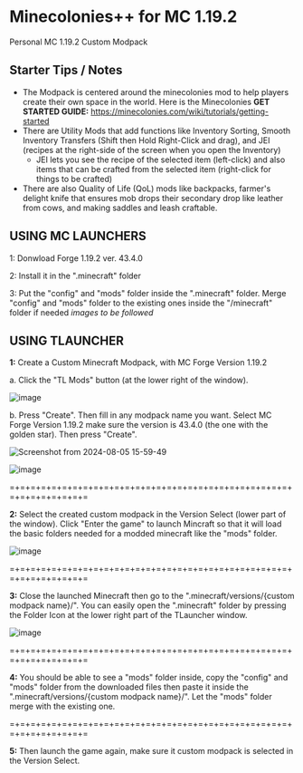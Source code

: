 # Minecolonies++ for MC 1.19.2
Personal MC 1.19.2 Custom Modpack
## Starter Tips / Notes
* The Modpack is centered around the minecolonies mod to help players create their own space in the world. Here is the Minecolonies **GET STARTED GUIDE:** https://minecolonies.com/wiki/tutorials/getting-started
* There are Utility Mods that add functions like Inventory Sorting, Smooth Inventory Transfers (Shift then Hold Right-Click and drag), and JEI (recipes at the right-side of the screen when you open the Inventory)
  * JEI lets you see the recipe of the selected item (left-click) and also items that can be crafted from the selected item (right-click for things to be crafted)
* There are also Quality of Life (QoL) mods like backpacks, farmer's delight knife that ensures mob drops their secondary drop like leather from cows, and making saddles and leash craftable.

## USING MC LAUNCHERS
1: Donwload Forge 1.19.2 ver. 43.4.0

2: Install it in the ".minecraft" folder

3: Put the "config" and "mods" folder inside the ".minecraft" folder. Merge "config" and "mods" folder to the existing ones inside the "/minecraft" folder if needed *images to be followed*

## USING TLAUNCHER
**1:** Create a Custom Minecraft Modpack, with MC Forge Version 1.19.2

a. Click the "TL Mods" button (at the lower right of the window).

![image](https://github.com/user-attachments/assets/9dc27231-ee31-4c46-a173-2f482f059156)

b. Press "Create". Then fill in any modpack name you want. Select MC Forge Version 1.19.2 make sure the version is 43.4.0 (the one with the golden star). Then press "Create".

![Screenshot from 2024-08-05 15-59-49](https://github.com/user-attachments/assets/6d1f1ac9-76f5-42de-bc25-6fbb21064c74)

![image](https://github.com/user-attachments/assets/01744d2d-1dc9-4861-ba38-655155a2c8d5)

=+=+=+=+=+=+=+=+=+=+=+=+=+=+=+=+=+=+=+=+=+=+=+=+=+=+=+=+=+=+=+=+=+=+=

**2:** Select the created custom modpack in the Version Select (lower part of the window). Click "Enter the game" to launch Mincraft so that it will load the basic folders needed for a modded minecraft like the "mods" folder.

![image](https://github.com/user-attachments/assets/353d3c57-ff88-48f1-bdfe-114bc5b0b042)

=+=+=+=+=+=+=+=+=+=+=+=+=+=+=+=+=+=+=+=+=+=+=+=+=+=+=+=+=+=+=+=+=+=+=

**3:** Close the launched Minecraft then go to the ".minecraft/versions/{custom modpack name}/". You can easily open the ".minecraft" folder by pressing the Folder Icon at the lower right part of the TLauncher window.

![image](https://github.com/user-attachments/assets/5614ce04-52b0-4958-a035-46eafa4bbe54)

=+=+=+=+=+=+=+=+=+=+=+=+=+=+=+=+=+=+=+=+=+=+=+=+=+=+=+=+=+=+=+=+=+=+=

**4:** You should be able to see a "mods" folder inside, copy the "config" and "mods" folder from the downloaded files then paste it inside the ".minecraft/versions/{custom modpack name}/". Let the "mods" folder merge with the existing one.

=+=+=+=+=+=+=+=+=+=+=+=+=+=+=+=+=+=+=+=+=+=+=+=+=+=+=+=+=+=+=+=+=+=+=

**5:** Then launch the game again, make sure it custom modpack is selected in the Version Select.


